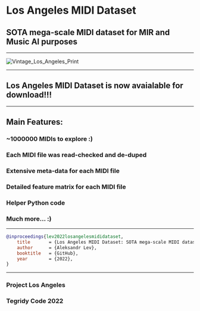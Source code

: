 # Los Angeles MIDI Dataset
## SOTA mega-scale MIDI dataset for MIR and Music AI purposes

***

![Vintage_Los_Angeles_Print](https://user-images.githubusercontent.com/56325539/196157186-5b0edd15-020f-4877-a8e2-b1af42f960c6.jpg)

***

## Los Angeles MIDI Dataset is now avaialable for download!!!

***

## Main Features:

### ~1000000 MIDIs to explore :)
### Each MIDI file was read-checked and de-duped
### Extensive meta-data for each MIDI file
### Detailed feature matrix for each MIDI file
### Helper Python code
### Much more... :)

***



```bibtex
@inproceedings{lev2022losangelesmididataset,
    title       = {Los Angeles MIDI Dataset: SOTA mega-scale MIDI dataset for MIR and Music AI purposes},
    author      = {Aleksandr Lev},
    booktitle   = {GitHub},
    year        = {2022},
}
```

***

### Project Los Angeles
### Tegridy Code 2022
